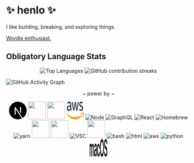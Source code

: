 # ✨ henlo ✨
I like building, breaking, and exploring things.

[Wordle enthusiast.](https://twitter.com/AvocadoMik/status/1487532072529195008?s=20&t=IIo_7WJmOMQ8ELhUZgQc_g)
## Obligatory Language Stats
<div align="center">
    <p align="center">
      <img src="https://github-readme-stats.vercel.app/api/top-langs/?username=mik1337&?&hide=jupyter%20notebook&theme=tokyonight" aligh="left" alt="Top Languages"/>&nbsp;<img src="https://github-readme-streak-stats.herokuapp.com?user=Mik1337&theme=tokyonight&date_format=%5BY%20%5DM%20j" alt="GitHub contribution streaks"/>
    </p>
</div>

![GitHub Activity Graph](https://activity-graph.herokuapp.com/graph?username=Mik1337)  

<!-- ![GitHub metrics](https://metrics.lecoq.io/Mik1337)   -->

<div align="center">
<p>~ power by ~</p>
<img src="./assests/nextjs-icon.svg" alt="Next.js" width="48" height="48" >
<img src="https://cdn.svgporn.com/logos/javascript.svg" width="48" height="48">
<img src="https://cdn.svgporn.com/logos/css-3.svg" width="48" height="48">
<img src="./assests/aws.svg" alt="aws" width="48" height="48">
<img src="https://cdn.svgporn.com/logos/nodejs-icon.svg" alt="Node" width="48" height="48">
<img src="https://cdn.svgporn.com/logos/graphql.svg" alt="GraphQL" width="48" height="48">
<img src="https://cdn.svgporn.com/logos/react.svg" alt="React" width="48" height="48">
<img src="https://cdn.svgporn.com/logos/homebrew.svg" alt="Homebrew" width="48" height="48">
<img src="https://cdn.svgporn.com/logos/yarn.svg" alt="yarn" width="48" height="48">
<img src="https://cdn.svgporn.com/logos/postgresql.svg" width="48" height="48">
<img src="https://cdn.svgporn.com/logos/npm-icon.svg" width="48" height="48">
<img src="https://cdn.svgporn.com/logos/visual-studio-code.svg" alt="VSC" width="48" height="48">
<img src="https://cdn.svgporn.com/logos/raspberry-pi.svg" width="48" height="48">
<img src="https://cdn.svgporn.com/logos/bash-icon.svg" alt="bash" width="48" height="48">
<img src="https://cdn.svgporn.com/logos/html-5.svg" alt="html" width="48" height="48">
<img src="https://cdn.svgporn.com/logos/vim.svg" alt="aws" width="48" height="48">
<img src="https://cdn.svgporn.com/logos/python.svg" alt="python" width="48" height="48">
<img src="./assests/macOS.svg" alt="macOS" width="48" height="48">
</div>
